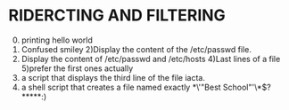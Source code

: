 # RIDERCTING AND FILTERING
0) printing hello world
1) Confused smiley
2)Display the content of the /etc/passwd file.
3) Display the content of /etc/passwd and /etc/hosts
4)Last lines of a file
5)prefer the first ones actually
6) a script that displays the third line of the file iacta. 
7) a shell script that creates a file named exactly \*\\'"Best School"\'\\*$\?\*\*\*\*\*:)
